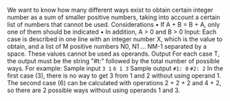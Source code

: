 We want to know how many different ways exist to obtain certain integer number as a sum of smaller
positive numbers, taking into account a certain list of numbers that cannot be used.
Considerations
• If A + B = B + A, only one of them should be indicated
• In addition, A > 0 and B > 0
Input:
Each case is described in one line with an integer number X, which is the value to obtain, and a list of M
positive numbers N0, N1 ... NM-1 separated by a space. These values cannot be used as operands.
Output
For each case T, the output must be the string "#t:" followed by the total number of possible ways. For example:
Sample input
`3 1`
`6 1 3`
Sample output
`#1: 0`
`#2: 2`
In the first case (3), there is no way to get 3 from 1 and 2 without using operand 1. The second case (6)
can be calculated with operations 2 + 2 + 2 and 4 + 2, so there are 2 possible ways without using
operands 1 and 3.
